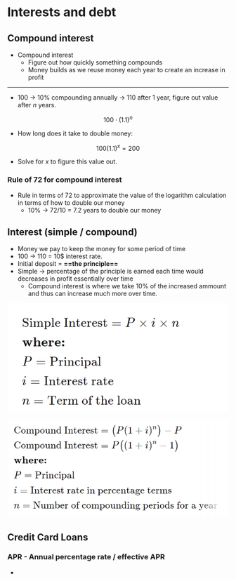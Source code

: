 # Interests and debt

## Compound interest

- Compound interest
  -  Figure out how quickly something compounds
    - Money builds as we reuse money each year to create an increase in profit

---

- 100 $\to$ 10% compounding annually $\to$ 110 after 1 year, figure out value after $n$ years.

$$
100 \cdot (1.1)^n
$$

- How long does it take to double money:

$$
100(1.1)^x = 200
$$

- Solve for $x$ to figure this value out.

### Rule of 72 for compound interest

- Rule in terms of 72 to approximate the value of the logarithm calculation in terms of how to double our money
  - 10% $\to$ 72/10 = 7.2 years to double our money

## Interest (simple / compound)

- Money we pay to keep the money for some period of time
- 100 -> 110 = 10$ interest rate.
- Initial deposit = **==the principle==** 
- Simple $\to$ percentage of the principle is earned each time would decreases in profit essentially over time
  - Compound interest is where we take 10% of the increased ammount and thus can increase much more over time.

![image](https://github.com/sbalfe/all-notes/blob/master/images/image-20220218194301522.png)

![image](https://github.com/sbalfe/all-notes/blob/master/images/image-20220218194308719.png)

## Credit Card Loans

### APR - Annual percentage rate / effective APR

- 